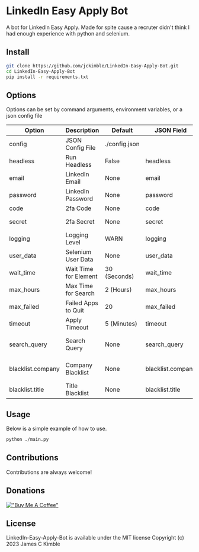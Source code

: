 LinkedIn Easy Apply Bot
=====

A bot for LinkedIn Easy Apply. Made for spite cause a recruter didn't think I had enough experience with python and selenium.

## Install

```sh
git clone https://github.com/jckimble/LinkedIn-Easy-Apply-Bot.git
cd LinkedIn-Easy-Apply-Bot
pip install -r requirements.txt
```

## Options

Options can be set by command arguments, environment variables, or a json config file

| Option            | Description 	        | Default       | JSON Field      	| Environment Variable 	  | Cli Option     	              |
|-----------------	|---------------------	|-------------- |-----------------	|-----------------------	|-----------------------------  |
| config            | JSON Config File      | ./config.json |                   |                      	  | --config CONFIG               |
| headless          | Run Headless          | False         | headless          | CI                   	  | --headless   	                |
| email             | LinkedIn Email        | None          | email             | LEAB_EMAIL              | --email EMAIL                 |
| password          | LinkedIn Password     | None          | password          | LEAB_PASSWORD           | --password PASSWORD           |
| code              | 2fa Code              | None          | code              | LEAB_CODE               | --code CODE                   |
| secret            | 2fa Secret            | None          | secret            | LEAB_SECRET             | --secret SECRET               |
| logging           | Logging Level         | WARN          | logging           | LEAB_LOGGING            | --logging LOGGING             |
| user_data         | Selenium User Data    | None          | user_data         | LEAB_USER_DATA          | --user-data USERDATA          |
| wait_time         | Wait Time for Element | 30 (Seconds)  | wait_time         | LEAB_WAIT_TIME          | --wait-time WAITTIME          |
| max_hours         | Max Time for Search   | 2 (Hours)     | max_hours         | LEAB_MAX_HOURS          | --max-hours MAXHOURS          |
| max_failed        | Failed Apps to Quit   | 20            | max_failed        | LEAB_MAX_FAILED         | --max-failed MAXFAILED        |
| timeout           | Apply Timeout         | 5 (Minutes)   | timeout           | LEAB_TIMEOUT            | --timeout TIMEOUT             |
| search_query      | Search Query          | None          | search_query      | LEAB_SEARCH_QUERY       | --search_query SEARCHQUERY    |
| blacklist.company | Company Blacklist     | None          | blacklist.company | LEAB_BLACKLIST_COMPANY  | --blacklist-company BLACKLIST |
| blacklist.title   | Title Blacklist       | None          | blacklist.title   | LEAB_BLACKLIST_TITLE    | --blacklist-title BLACKLIST   |

## Usage

Below is a simple example of how to use.

```sh
python ./main.py
```

## Contributions

Contributions are always welcome!

## Donations

[!["Buy Me A Coffee"](https://www.buymeacoffee.com/assets/img/custom_images/orange_img.png)](https://www.buymeacoffee.com/jckimble)

## License
LinkedIn-Easy-Apply-Bot is available under the MIT license
Copyright (c) 2023 James C Kimble
